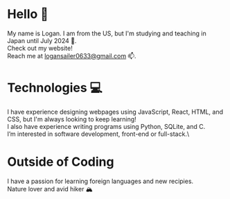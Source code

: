 # Hello 👋
My name is Logan. I am from the US, but I'm studying and teaching in Japan until July 2024 🗾.\
Check out my website!\
Reach me at logansailer0633@gmail.com 📫.

# Technologies 💻
I have experience designing webpages using JavaScript, React, HTML, and CSS, but I'm always looking to keep learning!\
I also have experience writing programs using Python, SQLite, and C.\
I’m interested in software development, front-end or full-stack.\

# Outside of Coding
I have a passion for learning foreign languages and new recipies.\
Nature lover and avid hiker 🏔️
<!---
logansailer/logansailer is a ✨ special ✨ repository because its `README.md` (this file) appears on your GitHub profile.
You can click the Preview link to take a look at your changes.
--->

